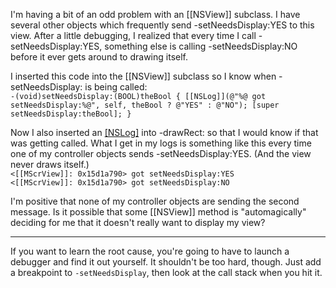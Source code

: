 

I'm having a bit of an odd problem with an [[NSView]] subclass. I have several other objects which frequently send -setNeedsDisplay:YES to this view. After a little debugging, I realized that every time I call -setNeedsDisplay:YES, something else is calling -setNeedsDisplay:NO before it ever gets around to drawing itself.

I inserted this code into the [[NSView]] subclass so I know when -setNeedsDisplay: is being called:
<code>
-(void)setNeedsDisplay:(BOOL)theBool
{
	[[NSLog]](@"%@ got setNeedsDisplay:%@", self, theBool ? @"YES" : @"NO");
	[super setNeedsDisplay:theBool];
}
</code>

Now I also inserted an [[NSLog]]() into -drawRect: so that I would know if that was getting called. What I get in my logs is something like this every time one of my controller objects sends -setNeedsDisplay:YES. (And the view never draws itself.)
<code>
<[[MScrView]]: 0x15d1a790> got setNeedsDisplay:YES
<[[MScrView]]: 0x15d1a790> got setNeedsDisplay:NO
</code>

I'm positive that none of my controller objects are sending the second message. Is it possible that some [[NSView]] method is "automagically" deciding for me that it doesn't really want to display my view?

----

If you want to learn the root cause, you're going to have to launch a debugger and find it out yourself. It shouldn't be too hard, though. Just add a breakpoint to <code>-setNeedsDisplay</code>, then look at the call stack when you hit it.